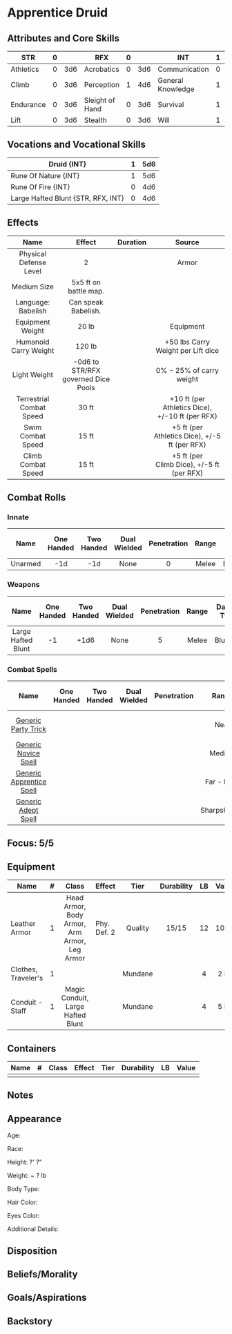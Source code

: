 # Apprentice Druid

## Attributes and Core Skills

| STR       | 0 |    | RFX             | 0 |    | INT               | 1 |    |
| --------- | :-: | :-: | --------------- | :-: | :-: | ----------------- | :-: | :-: |
| Athletics | 0 | 3d6 | Acrobatics      | 0 | 3d6 | Communication     | 0 | 4d6 |
| Climb     | 0 | 3d6 | Perception      | 1 | 4d6 | General Knowledge | 1 | 5d6 |
| Endurance | 0 | 3d6 | Sleight of Hand | 0 | 3d6 | Survival          | 1 | 5d6 |
| Lift      | 0 | 3d6 | Stealth         | 0 | 3d6 | Will              | 1 | 5d6 |

## Vocations and Vocational Skills

| Druid {INT}                        | 1 | 5d6 |
| ---------------------------------- | :-: | :-: |
| Rune Of Nature {INT}              | 1 | 5d6 |
| Rune Of Fire {INT}                 | 0 | 4d6 |
| Large Hafted Blunt {STR, RFX, INT} | 0 | 4d6 |

## Effects

|          Name          |             Effect             | Duration |                                                       Source                                                       |
| :---------------------: | :-----------------------------: | :------: | :-----------------------------------------------------------------------------------------------------------------: |
| Physical Defense Level |                2                |          |                                                        Armor                                                        |
|       Medium Size       |      5x5 ft on battle map.      |          |                                                                                                                    |
|   Language: Babelish   |       Can speak Babelish.       |          |                                                                                                                    |
|    Equipment Weight    |              20 lb              |          |                                                      Equipment                                                      |
|  Humanoid Carry Weight  |             120 lb             |          | +50 lbs Carry Weight per Lift dice |
|      Light Weight      | -0d6 to STR/RFX governed Dice Pools |          |                                              0% - 25% of carry weight                                              |
| Terrestrial Combat Speed |              30 ft              |          |                              +10 ft (per Athletics Dice), +/-10 ft (per RFX)                              |
|   Swim Combat Speed   |              15 ft              |          |                              +5 ft (per Athletics Dice), +/-5 ft (per RFX)                              |
|  Climb Combat Speed  |              15 ft              |          |                                +5 ft (per Climb Dice), +/-5 ft (per RFX)                                |

## Combat Rolls

### Innate

|  Name  | One<br />Handed | Two<br />Handed | Dual<br />Wielded | Penetration | Range | Damage<br />Types | Engageable<br />Opponents | Area Of<br />Effect | Resource<br />Class |
| :-----: | :-------------: | :-------------: | :---------------: | :---------: | :---: | :---------------: | :-----------------------: | :-----------------: | :-----------------: |
| Unarmed |       -1d       |       -1d       |       None       |      0      | Melee |     Bludgeon     |           Rapid           |        None        |        None        |

### Weapons

|        Name        | One<br />Handed | Two<br />Handed | Dual<br />Wielded | Penetration | Range | Damage<br />Types | Engageable<br />Opponents | Area Of<br />Effect | Resource<br />Class |
| :----------------: | :-------------: | :-------------: | :---------------: | :---------: | :---: | :---------------: | :-----------------------: | :-----------------: | :-----------------: |
| Large Hafted Blunt |       -1       |      +1d6      |       None       |      5      | Melee |     Bludgeon     |           Rapid           |        None        |        None        |

### Combat Spells

|                                                    Name                                                    | One<br />Handed | Two<br />Handed | Dual<br />Wielded | Penetration |    Range    |        Damage<br />Types        | Engageable<br />Opponents | Area Of<br />Effect | Resource<br />Class |
| :--------------------------------------------------------------------------------------------------------: | :-------------: | :-------------: | :---------------: | :---------: | :----------: | :-----------------------------: | :-----------------------: | :-----------------: | :------------------: |
|     [Generic Party Trick](./../../../../../CoreRules/MagicRules/Spells/PartyTricks/GenericPartyTrick.md)     |                |                |                  |            |     Near     | Bludgeon<br />Fire<br />Radiant |                          |                    |   0 Magic Resource   |
|       [Generic Novice Spell](./../../../../../CoreRules/MagicRules/Spells/Novice/GenericNoviceSpell.md)       |                |                |                  |            |    Medium    | Bludgeon<br />Fire<br />Radiant |                          |                    |  0 Magic Resource  |
| [Generic Apprentice Spell](./../../../../../CoreRules/MagicRules/Spells/Apprentice/GenericApprenticeSpell.md) |                |                |                  |            |  Far - Long  | Bludgeon<br />Fire<br />Radiant |                          |                    | 1 - 2 Magic Resource |
|        [Generic Adept Spell](./../../../../../CoreRules/MagicRules/Spells/Adept/GenericAdeptSpell.md)        |                |                |                  |            | Sharpshooter |                                |                          |                    | 3 - 4 Magic Resource |

## Focus: 5/5

## Equipment

| Name                | # |                    Class                    | Effect      |  Tier  | Durability | LB | Value |
| ------------------- | :-: | :------------------------------------------: | ----------- | :-----: | :--------: | :-: | :---: |
| Leather Armor       | 1 | Head Armor, Body Armor, Arm Armor, Leg Armor | Phy. Def. 2 | Quality |   15/15   | 12 | 10 bc |
| Clothes, Traveler's | 1 |                                              |             | Mundane |            | 4 | 2 bc |
| Conduit - Staff     | 1 |      Magic Conduit, Large Hafted Blunt      |             | Mundane |            | 4 | 5 bc |

## Containers

| Name | # | Class | Effect | Tier | Durability | LB | Value |
| ---- | :-: | :---: | ------ | :--: | :--------: | :-: | :---: |
|      |  |      |        |      |            |    |      |

## Notes

## Appearance

Age:

Race:

Height: ?' ?"

Weight: ~ ? lb

Body Type:

Hair Color:

Eyes Color:

Additional Details:

## Disposition

## Beliefs/Morality

## Goals/Aspirations

## Backstory
